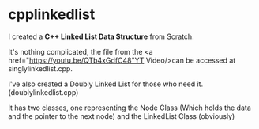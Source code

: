 # cpplinkedlist

I created a <b>C++ Linked List Data Structure</b> from Scratch.
<br>

It's nothing complicated, the file from the <a href="https://youtu.be/QTb4xGdfC48"YT Video/>can be accessed at singlylinkedlist.cpp.

I've also created a Doubly Linked List for those who need it. (doublylinkedlist.cpp)

It has two classes, one representing the Node Class (Which holds the data and the pointer to the next node) and the LinkedList Class (obviously)
